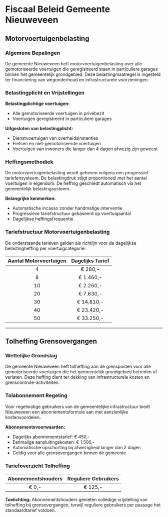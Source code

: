 # Fiscaal Beleid Gemeente Nieuweveen

## Motorvoertuigenbelasting

### Algemene Bepalingen

De gemeente Nieuweveen heft motorvoertuigenbelasting over alle gemotoriseerde voertuigen die geregistreerd staan in particuliere garages binnen het gemeentelijk grondgebied. Deze belastingmaatregel is ingesteld ter financiering van wegonderhoud en infrastructurele voorzieningen.

### Belastingplicht en Vrijstellingen

**Belastingplichtige voertuigen:**
- Alle gemotoriseerde voertuigen in privébezit
- Voertuigen geregistreerd in particuliere garages

**Uitgesloten van belastingplicht:**
- Dienstvoertuigen van overheidsinstanties
- Fietsen en niet-gemotoriseerde voertuigen
- Voertuigen van inwoners die langer dan 4 dagen afwezig zijn geweest

### Heffingsmethodiek

De motorvoertuigenbelasting wordt geheven volgens een progressief tariefensysteem. De belastingdruk stijgt proportioneel met het aantal voertuigen in eigendom. De heffing geschiedt automatisch via het gemeentelijk belastingsysteem.

**Belangrijke kenmerken:**
- Automatische incasso zonder handmatige interventie
- Progressieve tariefstructuur gebaseerd op voertuigaantal
- Dagelijkse heffingsfrequentie

### Tariefstructuur Motorvoertuigenbelasting

De onderstaande tarieven gelden als richtlijn voor de dagelijkse belastingheffing per voertuigcategorie:

|Aantal Motorvoertuigen|Dagelijks Tarief|
|:--------------------:|:---------------:|
| 4                    | € 280,-         |
| 8                    | € 1.460,-       |
| 10                   | € 2.260,-       |
| 20                   | € 7.630,-       |
| 30                   | € 14.810,-      |
| 40                   | € 23.420,-      |
| 50                   | € 33.250,-      |

---

## Tolheffing Grensovergangen

### Wettelijke Grondslag

De gemeente Nieuweveen heft tolheffing aan de grensposten voor alle gemotoriseerde voertuigen die het gemeentelijk grondgebied betreden of verlaten. Deze heffing dient ter dekking van infrastructurele kosten en grenscontrole-activiteiten.

### Tolabonnement Regeling

Voor regelmatige gebruikers van de gemeentelijke infrastructuur biedt Nieuweveen een abonnementsformule aan met aanzienlijke kostenvoordelen.

**Abonnementsvoorwaarden:**
- Dagelijks abonnementstarief: € 450,-
- Eenmalige aansluitingskosten: € 1.500,-
- Automatische opschorting bij afwezigheid langer dan 2 dagen
- Geldig voor alle grensovergangen binnen de gemeente

### Tariefoverzicht Tolheffing

|Abonnementshouders|Reguliere Gebruikers|
|:----------------:|:------------------:|
| € 0,-            | € 125,-            |

**Toelichting:**
Abonnementshouders genieten volledige vrijstelling van tolheffing bij grensovergangen, terwijl reguliere gebruikers per passage het standaardtarief voldoen.
